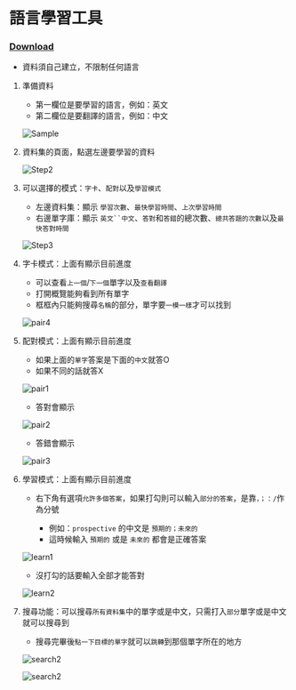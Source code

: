 # 語言學習工具

### [Download](https://github.com/Johnsonnnn/LearnLanguageTool/raw/main/LearnLanguage.exe)

* 資料須自己建立，不限制任何語言

1. 準備資料
   * 第一欄位是要學習的語言，例如：英文
   * 第二欄位是要翻譯的語言，例如：中文
   
   ![Sample](https://github.com/Johnsonnnn/LearnLanguageTool/blob/main/images/sample.jpg)

2. 資料集的頁面，點選左邊要學習的資料

   ![Step2](https://github.com/Johnsonnnn/LearnLanguageTool/blob/main/images/step2.jpg)

3. 可以選擇的模式：`字卡`、`配對`以及`學習模式`
   * 左邊資料集：顯示 `學習次數`、`最快學習時間`、`上次學習時間`
   * 右邊單字庫：顯示 `英文``中文`、`答對`和`答錯`的總次數、`總共答題的次數`以及`最快答對時間`
   

   ![Step3](https://github.com/Johnsonnnn/LearnLanguageTool/blob/main/images/step3.jpg)

4. 字卡模式：上面有顯示目前進度
   * 可以查看`上一個`/`下一個`單字以及`查看翻譯`
   * 打開概覽能夠看到所有單字
   * 框框內只能夠搜尋`名稱`的部分，單字要`一模一樣`才可以找到
   
   ![pair4](https://github.com/Johnsonnnn/LearnLanguageTool/blob/main/images/pair4.jpg)

5. 配對模式：上面有顯示目前進度
   * 如果上面的`單字`答案是下面的`中文`就答O
   * 如果不同的話就答X

   ![pair1](https://github.com/Johnsonnnn/LearnLanguageTool/blob/main/images/pair1.jpg)

   * 答對會顯示
  
   ![pair2](https://github.com/Johnsonnnn/LearnLanguageTool/blob/main/images/pair2.jpg)

   * 答錯會顯示
  
   ![pair3](https://github.com/Johnsonnnn/LearnLanguageTool/blob/main/images/pair3.jpg)

6. 學習模式：上面有顯示目前進度
   * 右下角有選項`允許多個答案`，如果打勾則可以輸入`部分的答案`，是靠`，；：/`作為分號
 
     * 例如：`prospective` 的中文是 `預期的；未來的`
     * 這時候輸入 `預期的` 或是 `未來的` 都會是正確答案
   
   ![learn1](https://github.com/Johnsonnnn/LearnLanguageTool/blob/main/images/learn1.jpg)
   
   
   * 沒打勾的話要輸入全部才能答對
  
   ![learn2](https://github.com/Johnsonnnn/LearnLanguageTool/blob/main/images/learn2.jpg)

7. 搜尋功能：可以搜尋`所有資料集`中的單字或是中文，只需打入`部分`單字或是中文就可以搜尋到
   
   * 搜尋完畢後`點一下目標的單字`就可以`跳轉`到那個單字所在的地方

   ![search2](https://github.com/Johnsonnnn/LearnLanguageTool/blob/main/images/search1.jpg)

   ![search2](https://github.com/Johnsonnnn/LearnLanguageTool/blob/main/images/search2.jpg)
